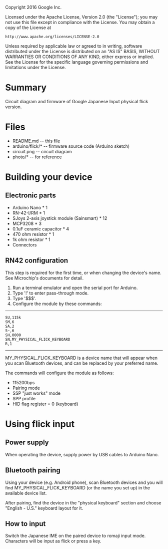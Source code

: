 Copyright 2016 Google Inc.

Licensed under the Apache License, Version 2.0 (the "License");
you may not use this file except in compliance with the License.
You may obtain a copy of the License at

    http://www.apache.org/licenses/LICENSE-2.0

Unless required by applicable law or agreed to in writing, software
distributed under the License is distributed on an "AS IS" BASIS,
WITHOUT WARRANTIES OR CONDITIONS OF ANY KIND, either express or implied.
See the License for the specific language governing permissions and
limitations under the License.


Summary
=====================================

Circuit diagram and firmware of Google Japanese Input physical flick version.


Files
=====================================

* README.md  -- this file
* arduino/flick/*  -- firmware source code (Arduino sketch)
* circuit.png  -- circuit diagram
* photo/*  -- for reference


Building your device
=====================================

## Electronic parts

* Arduino Nano * 1
* RN-42-I/RM * 1
* SJoys 2-axis joystick module (Sainsmart) * 12
* MCP3208 * 3
* 0.1uF ceramic capacitor * 4
* 470 ohm resistor * 1
* 1k ohm resistor * 1
* Connectors

## RN42 configuration

This step is required for the first time, or when changing the device's name.
See Microchip's documents for detail.

1. Run a terminal emulator and open the serial port for Arduino.
2. Type '!' to enter pass-through mode.
3. Type '$$$'.
4. Configure the module by these commands:

* * * * * *
    SU,115k
    SM,6
    SA,2
    S~,6
    SH,0000
    SN,MY_PHYSICAL_FLICK_KEYBOARD
    R,1
* * * * * *
MY\_PHYSICAL\_FLICK\_KEYBOARD is a device name that will appear when you scan
Bluetooth devices, and can be replaced by your preferred name.

The commands will configure the module as follows:

* 115200bps
* Pairing mode
* SSP "just works" mode
* SPP profile
* HID flag register = 0 (keyboard)


Using flick input
=====================================

## Power supply

When operating the device, supply power by USB cables to Arduino Nano.

## Bluetooth pairing

Using your device (e.g. Android phone), scan Bluetooth devices and you will
find MY\_PHYSICAL\_FLICK\_KEYBOARD (or the name you set up) in the available
device list.

After pairing, find the device in the "physical keyboard" section and choose
"English - U.S." keyboard layout for it.

## How to input

Switch the Japanese IME on the paired device to romaji input mode.
Characters will be input as flick or press a key.
